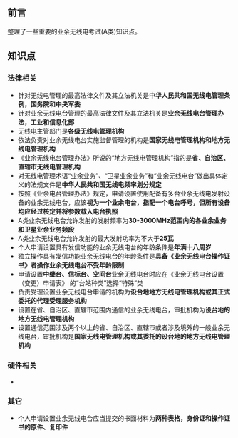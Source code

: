 ## 前言
整理了一些重要的业余无线电考试(A类)知识点。

## 知识点

### 法律相关
- 针对无线电管理的最高法律文件及其立法机关是**中华人民共和国无线电管理条例，国务院和中央军委**
- 针对业余无线电台管理的最高法律文件及其立法机关是**业余无线电台管理办法，工业和信息化部**
- 无线电主管部门是**各级无线电管理机构**
- 依法负责对业余无线电台实施监督管理的机构是**国家无线电管理机构和地方无线电管理机构**
- 《业余无线电台管理办法》所说的“地方无线电管理机构”指的是**省、自治区、直辖市无线电管理机构**
- 对无线电管理术语“业余业务”、“卫星业余业务”和“业余无线电台”做出具体定义的法规文件是**中华人民共和国无线电频率划分规定**
- 按照《业余电台管理办法》规定，申请设置使用配备有多台业余无线电发射设备的业余无线电台，应该**视为一个业余电台，指配一个电台呼号，但所有设备均应经过核定并将参数载入电台执照**
- A类业余无线电台允许发射的发射频率为**30-3000MHz范围内的各业余业务和卫星业余业务频段**
- A类业余无线电台允许发射的最大发射功率为不大于**25瓦**
- 个人申请设置具有发信功能的业余无线电台的年龄条件是**年满十八周岁**
- 独立操作具有发信功能业余无线电台的年龄条件是**具备《业余无线电台操作证书》者操作业余无线电台不受年龄限制**
- 申请设置**中继台、信标台、空间台**业余无线电台时应在《业余无线电台设置（变更）申请表》 的“台站种类”选择“特殊”类
- 负责受理设置业余无线电台申请的机构为**设台地地方无线电管理机构或其正式委托的代理受理服务机构**
- 设置在省、自治区、直辖市范围内通信的业余无线电台，审批机构为**设台地的地方无线电管理机构**
- 设置通信范围涉及两个以上的省、自治区、直辖市或者涉及境外的一般业余无线电台，审批机构是**国家无线电管理机构或其委托的设台地的地方无线电管理机构**

### 硬件相关
- 

### 其它
- 个人申请设置业余无线电台应当提交的书面材料为**两种表格，身份证和操作证书的原件、复印件**
